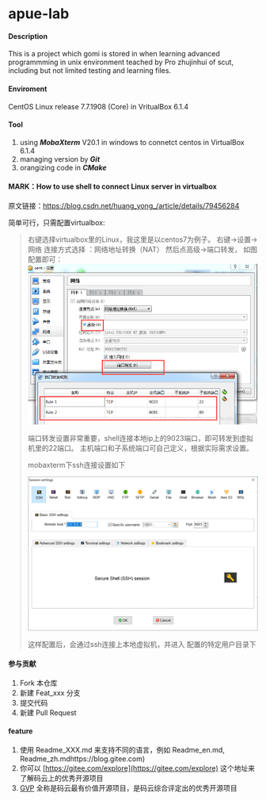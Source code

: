 # apue-lab

#### Description

This is a project which gomi is stored in when learning advanced programmming in unix environment teached by Pro zhujinhui of scut, including but not limited testing and learning files.


#### Enviroment

CentOS Linux release 7.7.1908 (Core) in VritualBox 6.1.4



#### Tool

1.  using ***MobaXterm*** V20.1 in windows to connetct centos in VirtualBox 6.1.4
2.  managing version by ***Git***
3.  orangizing code in ***CMake***



#### MARK：How to use shell to connect Linux server in virtualbox

原文链接：https://blog.csdn.net/huang_yong_/article/details/79456284

简单可行，只需配置virtualbox:

> 右键选择virtualbox里的Linux，我这里是以centos7为例子。 
> 右键->设置->网络 
> 连接方式选择 ：网络地址转换（NAT） 
> 然后点高级->端口转发， 
> 如图配置即可： 
> ![config_in_vb.png](doc/config_in_vb.png)
>
> 端口转发设置非常重要，shell连接本地ip上的9023端口，即可转发到虚拟机里的22端口。 主机端口和子系统端口可自己定义，根据实际需求设置。
>
> mobaxterm下ssh连接设置如下
>
> ![config_in_mobaxterm.png](doc/config_in_mobaxterm.png)
>
> 这样配置后，会通过ssh连接上本地虚拟机，并进入 配置的特定用户目录下



#### 参与贡献

1.  Fork 本仓库
2.  新建 Feat_xxx 分支
3.  提交代码
4.  新建 Pull Request



#### feature

1.  使用 Readme\_XXX.md 来支持不同的语言，例如 Readme\_en.md, Readme\_zh.mdhttps://blog.gitee.com)
3.  你可以 [https://gitee.com/explore](https://gitee.com/explore) 这个地址来了解码云上的优秀开源项目
4.  [GVP](https://gitee.com/gvp) 全称是码云最有价值开源项目，是码云综合评定出的优秀开源项目